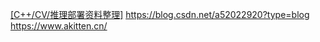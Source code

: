 [[C++/CV/推理部署资料整理]](https://zhuanlan.zhihu.com/p/414317269)
https://blog.csdn.net/a52022920?type=blog
https://www.akitten.cn/